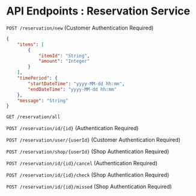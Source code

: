 # API Endpoints : Reservation Service

`POST /reservation/new` (Customer Authentication Required)

```json
{
    "items": [
        {
            "itemId": "String",
            "amount": "Integer"
        }
    ],
    "timePeriod": {
        "startDateTime": "yyyy-MM-dd hh:mm",
        "endDateTime": "yyyy-MM-dd hh:mm"
    },
    "message": "String"
}
```

`GET /reservation/all`

`POST /reservation/id/{id}` (Authentication Required)

`POST /reservation/user/{userId}` (Customer Authentication Required)

`POST /reservation/shop/{userId}` (Shop Authentication Required)

`POST /reservation/id/{id}/cancel` (Authentication Required)

`POST /reservation/id/{id}/check` (Shop Authentication Required)

`POST /reservation/id/{id}/missed` (Shop Authentication Required)
